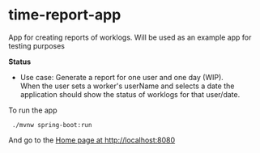 # time-report-app
App for creating reports of worklogs. Will be used as an example app for testing purposes

**Status**

* Use case: Generate a report for one user and one day (WIP).  
When the user sets a worker's userName and selects a date the application should show the status of worklogs for that user/date.

To run the app

```
 ./mvnw spring-boot:run
```

And go to the [Home page at http://localhost:8080](http://localhost:8080)
